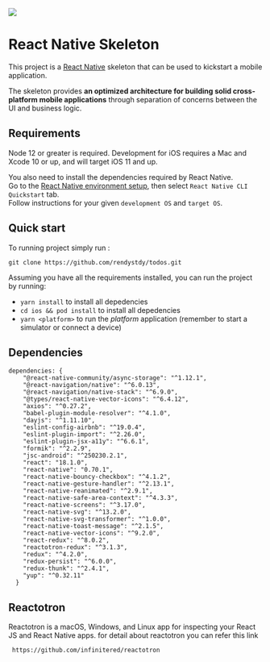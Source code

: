 ![](https://github.com/rendystdy/todos/blob/main/flow_app.gif)


# React Native Skeleton

This project is a [React Native](https://facebook.github.io/react-native/) skeleton that can be used to kickstart a mobile application.

The skeleton provides **an optimized architecture for building solid cross-platform mobile applications** through separation of concerns between the UI and business logic.

## Requirements

Node 12 or greater is required. Development for iOS requires a Mac and Xcode 10 or up, and will target iOS 11 and up.

You also need to install the dependencies required by React Native.  
Go to the [React Native environment setup](https://reactnative.dev/docs/environment-setup), then select `React Native CLI Quickstart` tab.  
Follow instructions for your given `development OS` and `target OS`.

## Quick start

To running project simply run :

```
git clone https://github.com/rendystdy/todos.git
```

Assuming you have all the requirements installed, you can run the project by running:

- `yarn install` to install all depedencies
- `cd ios && pod install` to install all depedencies
- `yarn <platform>` to run the *platform* application (remember to start a simulator or connect a device)

## Dependencies

```
dependencies: {
    "@react-native-community/async-storage": "^1.12.1",
    "@react-navigation/native": "^6.0.13",
    "@react-navigation/native-stack": "^6.9.0",
    "@types/react-native-vector-icons": "^6.4.12",
    "axios": "^0.27.2",
    "babel-plugin-module-resolver": "^4.1.0",
    "dayjs": "^1.11.10",
    "eslint-config-airbnb": "^19.0.4",
    "eslint-plugin-import": "^2.26.0",
    "eslint-plugin-jsx-a11y": "^6.6.1",
    "formik": "^2.2.9",
    "jsc-android": "^250230.2.1",
    "react": "18.1.0",
    "react-native": "0.70.1",
    "react-native-bouncy-checkbox": "^4.1.2",
    "react-native-gesture-handler": "^2.13.1",
    "react-native-reanimated": "^2.9.1",
    "react-native-safe-area-context": "^4.3.3",
    "react-native-screens": "^3.17.0",
    "react-native-svg": "^13.2.0",
    "react-native-svg-transformer": "^1.0.0",
    "react-native-toast-message": "^2.1.5",
    "react-native-vector-icons": "^9.2.0",
    "react-redux": "^8.0.2",
    "reactotron-redux": "^3.1.3",
    "redux": "^4.2.0",
    "redux-persist": "^6.0.0",
    "redux-thunk": "^2.4.1",
    "yup": "^0.32.11"
  }
```

## Reactotron

Reactotron is a macOS, Windows, and Linux app for inspecting your React JS and React Native apps. for detail about reactotron you can refer this link

```
 https://github.com/infinitered/reactotron
```
